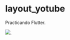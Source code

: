 # layout_yotube

Practicando Flutter.

![](blob:chrome-extension://cdneggiaafcmelgcaiihmhiagieomgfj/8444018b-5a1f-45ad-838d-3e47fd97b552).
